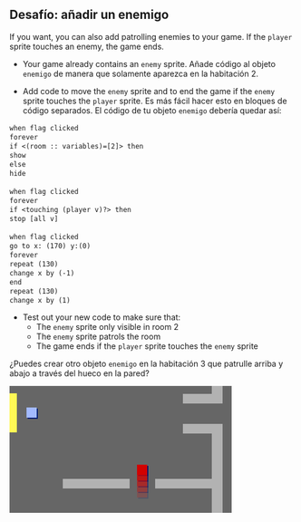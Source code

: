 ## Desafío: añadir un enemigo

If you want, you can also add patrolling enemies to your game. If the `player` sprite touches an enemy, the game ends.

+ Your game already contains an `enemy` sprite. Añade código al objeto `enemigo` de manera que solamente aparezca en la habitación 2.

+ Add code to move the `enemy` sprite and to end the game if the `enemy` sprite touches the `player` sprite. Es más fácil hacer esto en bloques de código separados. El código de tu objeto `enemigo` debería quedar así:

```blocks3
when flag clicked
forever
if <(room :: variables)=[2]> then
show
else
hide

when flag clicked
forever
if <touching (player v)?> then
stop [all v]

when flag clicked
go to x: (170) y:(0)
forever
repeat (130)
change x by (-1)
end
repeat (130)
change x by (1)
```

+ Test out your new code to make sure that: 
    + The `enemy` sprite only visible in room 2
    + The `enemy` sprite patrols the room
    + The game ends if the `player` sprite touches the `enemy` sprite

¿Puedes crear otro objeto `enemigo` en la habitación 3 que patrulle arriba y abajo a través del hueco en la pared?

![captura de pantalla](images/world-enemy2.png)